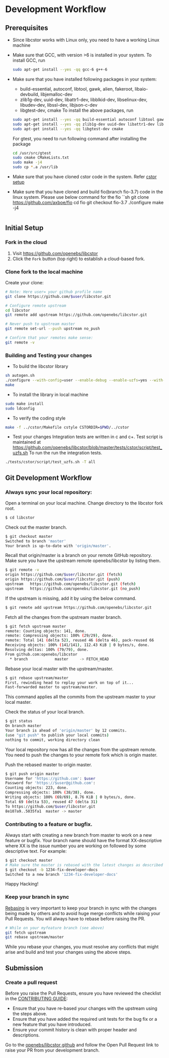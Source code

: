 
# Development Workflow

## Prerequisites
* Since libcstor works with Linux only, you need to have a working Linux machine
* Make sure that GCC, with version >6 is installed in your system.
  To install GCC, run
  ```sh
  sudo apt-get install --yes -qq gcc-6 g++-6
  ```
* Make sure that you have installed following packages in your system:
    - build-essential, autoconf, libtool, gawk, alien, fakeroot, libaio-devbuild, libjemalloc-dev
    - zlib1g-dev, uuid-dev, libattr1-dev, libblkid-dev, libselinux-dev, libudev-dev, libssl-dev, libjson-c-dev
    - libgtest-dev, cmake
  To install the above packages, run
  ```sh
  sudo apt-get install --yes -qq build-essential autoconf libtool gawk alien fakeroot libaio-dev libjemalloc-dev
  sudo apt-get install --yes -qq zlib1g-dev uuid-dev libattr1-dev libblkid-dev libselinux-dev libudev-dev libssl-dev libjson-c-dev
  sudo apt-get install --yes -qq libgtest-dev cmake
  ```
  For gtest, you need to run following command after installing the package
  ```sh
  cd /usr/src/gtest
  sudo cmake CMakeLists.txt
  sudo make -j4
  sudo cp *.a /usr/lib
  ```
* Make sure that you have cloned cstor code in the system. Refer [cstor setup](https://github.com/openebs/cstor/blob/master/developer-setup.md)

* Make sure that you have cloned and build fio(branch fio-3.7) code in the linux system.
  Please use below command for the fio
  ``sh
  git clone https://github.com/axboe/fio
  cd fio
  git checkout fio-3.7
  ./configure
  make -j4
  ```

## Initial Setup

### Fork in the cloud

1. Visit https://github.com/openebs/libcstor
2. Click the `Fork` button (top right) to establish a cloud-based fork.

### Clone fork to the local machine

Create your clone:

```sh
# Note: Here user= your github profile name
git clone https://github.com/$user/libcstor.git

# Configure remote upstream
cd libcstor
git remote add upstream https://github.com/openebs/libcstor.git

# Never push to upstream master
git remote set-url --push upstream no_push

# Confirm that your remotes make sense:
git remote -v
```

### Building and Testing your changes

* To build the libcstor library
```sh
sh autogen.sh
./configure --with-config=user --enable-debug --enable-uzfs=yes --with-jemalloc --with-spl-headers=$PWD/../cstor/lib/libspl/include
make
```

* To install the library in local machine
```sh
sudo make install
sudo ldconfig
```

* To verify the coding style
```sh
make -f ../cstor/Makefile cstyle CSTORDIR=$PWD/../cstor
```

* Test your changes
Integration tests are written in c and c+. Test script is maintained at https://github.com/openebs/libcstor/blob/master/tests/cstor/script/test_uzfs.sh
To run the run the integration tests.
```sh
./tests/cstor/script/test_uzfs.sh -T all
```

## Git Development Workflow

### Always sync your local repository:
Open a terminal on your local machine. Change directory to the libcstor fork root.

```sh
$ cd libcstor
```

 Check out the master branch.

 ```sh
 $ git checkout master
 Switched to branch 'master'
 Your branch is up-to-date with 'origin/master'.
 ```

 Recall that origin/master is a branch on your remote GitHub repository.
 Make sure you have the upstream remote openebs/libcstor by listing them.

 ```sh
 $ git remote -v
 origin	https://github.com/$user/libcstor.git (fetch)
 origin	https://github.com/$user/libcstor.git (push)
 upstream	https://github.com/openebs/libcstor.git (fetch)
 upstream	https://github.com/openebs/libcstor.git (no_push)
 ```

 If the upstream is missing, add it by using the below command.

 ```sh
 $ git remote add upstream https://github.com/openebs/libcstor.git
 ```
 Fetch all the changes from the upstream master branch.

 ```sh
 $ git fetch upstream master
 remote: Counting objects: 141, done.
 remote: Compressing objects: 100% (29/29), done.
 remote: Total 141 (delta 52), reused 46 (delta 46), pack-reused 66
 Receiving objects: 100% (141/141), 112.43 KiB | 0 bytes/s, done.
 Resolving deltas: 100% (79/79), done.
 From github.com:openebs/libcstor
   * branch            master     -> FETCH_HEAD
 ```

 Rebase your local master with the upstream/master.

 ```sh
 $ git rebase upstream/master
 First, rewinding head to replay your work on top of it...
 Fast-forwarded master to upstream/master.
 ```
 This command applies all the commits from the upstream master to your local master.

 Check the status of your local branch.

 ```sh
 $ git status
 On branch master
 Your branch is ahead of 'origin/master' by 12 commits.
 (use "git push" to publish your local commits)
 nothing to commit, working directory clean
 ```
 Your local repository now has all the changes from the upstream remote. You need to push the changes to your remote fork which is origin master.

 Push the rebased master to origin master.

 ```sh
 $ git push origin master
 Username for 'https://github.com': $user
 Password for 'https://$user@github.com':
 Counting objects: 223, done.
 Compressing objects: 100% (38/38), done.
 Writing objects: 100% (69/69), 8.76 KiB | 0 bytes/s, done.
 Total 69 (delta 53), reused 47 (delta 31)
 To https://github.com/$user/libcstor.git
 8e107a9..5035fa1  master -> master
 ```

### Contributing to a feature or bugfix.

Always start with creating a new branch from master to work on a new feature or bugfix. Your branch name should have the format XX-descriptive where XX is the issue number you are working on followed by some descriptive text. For example:

 ```sh
 $ git checkout master
 # Make sure the master is rebased with the latest changes as described in the previous step.
 $ git checkout -b 1234-fix-developer-docs
 Switched to a new branch '1234-fix-developer-docs'
 ```
Happy Hacking!

### Keep your branch in sync

[Rebasing](https://git-scm.com/docs/git-rebase) is very important to keep your branch in sync with the changes being made by others and to avoid huge merge conflicts while raising your Pull Requests. You will always have to rebase before raising the PR.

```sh
# While on your myfeature branch (see above)
git fetch upstream
git rebase upstream/master
```

While you rebase your changes, you must resolve any conflicts that might arise and build and test your changes using the above steps.

## Submission

### Create a pull request

Before you raise the Pull Requests, ensure you have reviewed the checklist in the [CONTRIBUTING GUIDE](CONTRIBUTING.md):
- Ensure that you have re-based your changes with the upstream using the steps above.
- Ensure that you have added the required unit tests for the bug fix or a new feature that you have introduced.
- Ensure your commit history is clean with proper header and descriptions.

Go to the [openebs/libcstor github](https://github.com/openebs/libcstor) and follow the Open Pull Request link to raise your PR from your development branch.

